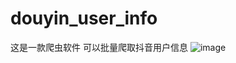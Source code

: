 # douyin_user_info
这是一款爬虫软件 可以批量爬取抖音用户信息
![image](https://github.com/user-attachments/assets/82e7cea6-ae59-4bb2-b823-edbd29ccfecb)
